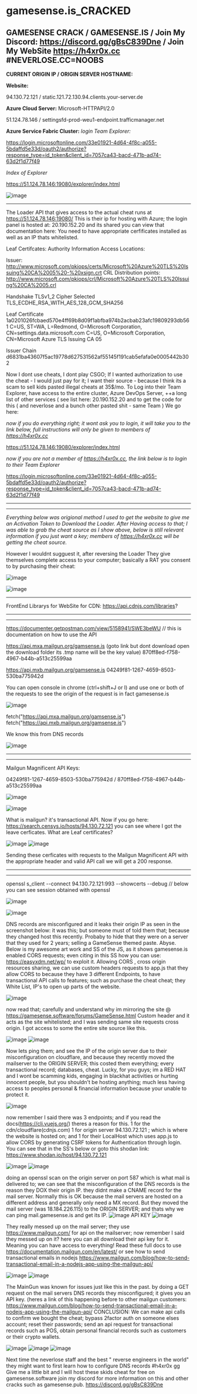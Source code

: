 # gamesense.is_CRACKED
GAMESENSE CRACK / GAMESENSE.IS / Join My Discord: https://discord.gg/gBsC839Dne / Join My WebSite https://h4xr0x.cc #NEVERLOSE.CC=NOOBS
---------------------------------------------------------------------------------------------------------------------------------------------------------------------------------

**CURRENT ORIGIN IP / ORIGIN SERVER HOSTNAME:**

**Website:** 

94.130.72.121 / static.121.72.130.94.clients.your-server.de

**Azure Cloud Server:** Microsoft-HTTPAPI/2.0   

51.124.78.146 / settingsfd-prod-weu1-endpoint.trafficmanager.net

**Azure Service Fabric Cluster:** 
*login Team Explorer:* 

https://login.microsoftonline.com/33e01921-4d64-4f8c-a055-5bdaffd5e33d/oauth2/authorize?response_type=id_token&client_id=7057ca43-bacd-471b-ad74-63d2f1d77f49  

*Index of Explorer*

https://51.124.78.146:19080/explorer/index.html

![image](https://user-images.githubusercontent.com/65768277/124973922-c3cc7180-dff1-11eb-97f7-af4a07faaa1d.png)

---------------------------------------------------------------------------------------------------------------------------------------------------------------------------------

The Loader API that gives access to the actual cheat runs at https://51.124.78.146:19080/ 
This is their ip for hosting with Azure; the login panel is hosted at: 20.190.152.20 and its shared you can view that documentation here: 
You need to have appropriate cerfificates installed as well as an IP thats whitelisted. 

Leaf Certifcates:
Authority Information Access Locations:

Issuer: http://www.microsoft.com/pkiops/certs/Microsoft%20Azure%20TLS%20Issuing%20CA%2005%20-%20xsign.crt
CRL Distribution points: http://www.microsoft.com/pkiops/crl/Microsoft%20Azure%20TLS%20Issuing%20CA%2005.crl

Handshake TLSv1_2
Cipher Selected TLS_ECDHE_RSA_WITH_AES_128_GCM_SHA256

Leaf Certificate
1a0201026fcbaed570e4ff69b8d09f1abfba974b2acbab23afc19809293db561
C=US, ST=WA, L=Redmond, O=Microsoft Corporation, CN=settings.data.microsoft.com
C=US, O=Microsoft Corporation, CN=Microsoft Azure TLS Issuing CA 05

Issuer Chain
d6831ba43607f5ac19778d627531562af55145f191cab5efafa0e0005442b302

Now I dont use cheats, I dont play CSGO; If I wanted authorization to use the cheat - I would just pay for it; I want their source - because I think its a scam to sell kids pasted illegal cheats at 35$/mo. To Log into their Team Explorer, have access to the entire cluster, Azure DevOps Server, ++a long list of other services ( see list here: 20.190.152.20 and to get the code for this ( and neverlose and a bunch other pasted shit - same Team ) We go here: 

*now if you do everything right; it wont ask you to login, it will take you to the link below, full instructions will only be given to members of https://h4xr0x.cc*

https://51.124.78.146:19080/explorer/index.html

*now if you are not a member of https://h4xr0x.cc, the link below is to login to their Team Explorer*

https://login.microsoftonline.com/33e01921-4d64-4f8c-a055-5bdaffd5e33d/oauth2/authorize?response_type=id_token&client_id=7057ca43-bacd-471b-ad74-63d2f1d77f49

---------------------------------------------------------------------------------------------------------------------------------------------------------------------------------
------------------------------------------------------------------------------------------------------------------------------------------------------------------------------------------------------------------------------------------------------------------------------------------------------------------------------------------------------------------

*Everything below was origional method I used to get the website to give me an Activation Token to Download the Loader. After Having access to that; I was able to grab the cheat source as I show above, below is still relevant information if you just want a key; members of https://h4xr0x.cc will be getting the cheat source.*

However I wouldnt sugguest it, after reversing the Loader They give themselves complete access to your computer; basically a RAT you consent to by purchasing their cheat:

![image](https://user-images.githubusercontent.com/65768277/124975128-499cec80-dff3-11eb-88bf-ac52bb8af68b.png)

![image](https://user-images.githubusercontent.com/65768277/124976070-65ed5900-dff4-11eb-8150-e6bab238f70d.png)

---------------------------------------------------------------------------------------------------------------------------------------------------------------------------------

FrontEnd Librarys for WebSite for CDN: 
https://api.cdnjs.com/libraries?

---------------------------------------------------------------------------------------------------------------------------------------------------------------------------------
---------------------------------------------------------------------------------------------------------------------------------------------------------------------------------
https://documenter.getpostman.com/view/5158941/SWE3beWU // this is documentation on how to use the API

https://api.mxa.mailgun.org/gamsense.is  (goto link but dont download open the download folder its .tmp name will be the key value)
870ff8ed-f758-4967-b44b-a513c25599aa

https://api.mxb.mailgun.org/gamsense.is
04249f81-1267-4659-8503-530ba775942d

You can open console in chrome (ctrl+shift+J or I) and use one or both of the requests to see the origin of the request is in fact gamesense.is

![image](https://user-images.githubusercontent.com/65768277/124825875-c79cbd00-df39-11eb-8061-222d3f86329f.png)

fetch("https://api.mxa.mailgun.org/gamsense.is")
fetch("https://api.mxb.mailgun.org/gamsense.is")

We know this from DNS records

![image](https://user-images.githubusercontent.com/65768277/124828056-64f8f080-df3c-11eb-880c-cd7eb22d07bc.png)


---------------------------------------------------------------------------------------------------------------------------------------------------------------------------------
---------------------------------------------------------------------------------------------------------------------------------------------------------------------------------

Mailgun Magnificent API Keys:

04249f81-1267-4659-8503-530ba775942d / 870ff8ed-f758-4967-b44b-a513c25599aa 

![image](https://user-images.githubusercontent.com/65768277/124792597-bee4c080-df12-11eb-860a-37d59f2ee862.png)

![image](https://user-images.githubusercontent.com/65768277/124792762-ed629b80-df12-11eb-86e7-934337020b9c.png)

What is mailgun? it's transactional API. Now if you go here: https://search.censys.io/hosts/94.130.72.121  you can see where I got the leave cerficates. What are Leaf certificates? 

![image](https://user-images.githubusercontent.com/65768277/124795006-3ddaf880-df15-11eb-8b35-2262925be2e0.png)
![image](https://user-images.githubusercontent.com/65768277/124795046-459a9d00-df15-11eb-920d-7f4dd07394ac.png)

Sending these cerficates with requests to the Mailgun Magnificent API with the appropriate header and valid API call we will get a 200 response. 

---------------------------------------------------------------------------------------------------------------------------------------------------------------------------------
---------------------------------------------------------------------------------------------------------------------------------------------------------------------------------

openssl s_client --connect 94.130.72.121:993 --showcerts --debug // below you can see session obtained with openssl

![image](https://user-images.githubusercontent.com/65768277/124380385-fc7eea80-dc81-11eb-938e-d3a9bc171cd9.png)


![image](https://user-images.githubusercontent.com/65768277/124374959-ed3d7400-dc64-11eb-9e24-cdab8653c064.png)

DNS records are misconfigured and it leaks their origin IP  as seen in the screenshot below:
it was this; but someone must of told them that; because they changed host this recently. Probaby to hide that they were on a server that they used for 2 years; selling a GameSense themed paste. Abyse. Below is my awesome art work and SS of the JS, as it shows gamesense.is enabled CORS requests; even citing in this SS how you can use: https://easyxdm.net/wp/  to exploit it. Allowing CORS , cross origin resources sharing, we can use custom headers requests to app.js that they allow CORS to because they have 3 different Endpoints, to have transactional API calls to features; such as purchase the cheat cheat; they White List, IP's to open up parts of the website.

![image](https://user-images.githubusercontent.com/65768277/124374191-c4b27b80-dc5e-11eb-9d5b-003c80234402.png)


now read that; carefully and understand why im mirroring the site @ https://gamesense.software/forums/GameSense.html  Custom header and it acts as the site whitelisted; and I 
was sending same site requests cross origin. I got access to some the entire site source like this.

![image](https://user-images.githubusercontent.com/65768277/124374241-51f5d000-dc5f-11eb-939d-5b533c7899a4.png)
![image](https://user-images.githubusercontent.com/65768277/124374262-73ef5280-dc5f-11eb-8750-58ecf8fcea40.png)

Now lets ping them; and see the IP of the origin server due to their misconfiguration on cloudflare, and because they recently moved the mailserver to the ORIGIN SERVER; this costed them everything; every transactional record; databases, cheat. Lucky, for you guys; im a RED HAT and I wont be scamming kids, engaging in blackhat activities or hurting innocent people, but you shouldn't be hosting anything; much less having access to peoples personal & financial information because your unable to protect it.

![image](https://user-images.githubusercontent.com/65768277/124374330-03950100-dc60-11eb-9a59-76db5bb78c36.png)

now remember I said there was 3 endpoints; and if you read the docs(https://cli.vuejs.org/) theres a reason for this. 1 for the cdn/cloudflare(cdnjs.com) 1 for origin server 94.130.72.121 ; which is where the website is hosted on; and 1 for their LocalHost which uses app.js to allow CORS by generating CSRF tokens for Authentication through login. You can see that in the SS's below or goto this shodan link: https://www.shodan.io/host/94.130.72.121

![image](https://user-images.githubusercontent.com/65768277/124374539-b9148400-dc61-11eb-8065-27595850549a.png)
![image](https://user-images.githubusercontent.com/65768277/124374557-da757000-dc61-11eb-8ffc-722d82ef196e.png)

doing an openssl scan on the origin server on port 587 which is what mail is delivered to; we can see that the misconfiguration of the DNS records is the reason they DOX their origin IP. they didnt make a CNAME record for the mail server. Normally this is OK because the mail servers are hosted on a different address and generally only need a MX record. But they moved the mail server (was 18.184.226.115) to the ORIGIN SERVER; and thats why we can ping mail.gamesense.is and get its IP.
![image](https://user-images.githubusercontent.com/65768277/124375118-0266d280-dc66-11eb-89f9-281213a6a5a9.png)
API KEY ![image](https://user-images.githubusercontent.com/65768277/124375191-7bfec080-dc66-11eb-9ff5-864daa7f46fb.png)

They really messed up on the mail server; they use https://www.mailgun.com/ for api on the mailserver; now remember I said they messed up on it? here you can all download their api key for it. Meaning you can have access to everything! Read these full docs to use https://documentation.mailgun.com/en/latest/  or see how to send transactional emails in nodejs https://www.mailgun.com/blog/how-to-send-transactional-email-in-a-nodejs-app-using-the-mailgun-api/ 

![image](https://user-images.githubusercontent.com/65768277/124375354-5b833600-dc67-11eb-9cfe-1d714d3a55d2.png)
![image](https://user-images.githubusercontent.com/65768277/124375209-a3558d80-dc66-11eb-8a83-32c55aa1bff8.png)

The MainGun was known for issues just like this in the past. by doing a GET request on the mail servers DNS records they misconfigured; it gives you an API key. (heres a link of this happening before to other mailgun customers: https://www.mailgun.com/blog/how-to-send-transactional-email-in-a-nodejs-app-using-the-mailgun-api/ 
CONCLUSION: We can make api calls to confirm we bought the cheat; bypass 2factor auth on someone elses account; reset their passwords; send an api request for transactional records such as POS, obtain personal financial records such as customers or their crypto wallets.

![image](https://user-images.githubusercontent.com/65768277/124374771-b31fa280-dc63-11eb-94f4-d79ebefffc13.png)
![image](https://user-images.githubusercontent.com/65768277/124374685-16f59b80-dc63-11eb-8c03-1b458c8bd226.png)
![image](https://user-images.githubusercontent.com/65768277/124374763-a438f000-dc63-11eb-9c85-dabd137ad0fd.png)

Next time the neverlose staff and the best " reverse engineers in the world" they might want to first learn how to configure DNS records #h4xr0x gg
Give me a little bit and I will host these skids cheat for free on gamesense.software join my discord for more information on this and other cracks such as gamesense.pub.
https://discord.gg/gBsC839Dne




